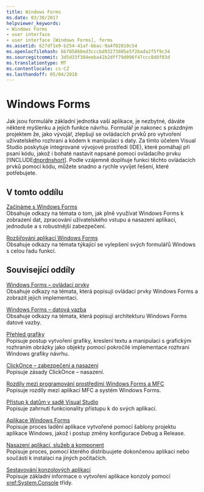 ```yaml
---
title: Windows Forms
ms.date: 03/30/2017
helpviewer_keywords:
- Windows Forms
- user interface
- user interface [Windows Forms], forms
ms.assetid: 627df1e9-b254-41af-bbac-9a4f02810c54
ms.openlocfilehash: bb785860ed3cccbd93273805e5f2bada2f5f9c34
ms.sourcegitcommit: 3d5d33f384eeba41b2dff79d096f47ccc8d8f03d
ms.translationtype: MT
ms.contentlocale: cs-CZ
ms.lasthandoff: 05/04/2018
---
```

# <a name="windows-forms"></a>Windows Forms
Jak jsou formuláře základní jednotka vaší aplikace, je nezbytné, dáváte některé myšlenku a jejich funkce návrhu. Formulář je nakonec s prázdným projektem že, jako vývojář, zlepšují se ovládacích prvků pro vytvoření uživatelského rozhraní a kódem k manipulaci s daty. Za tímto účelem Visual Studio poskytuje integrované vývojové prostředí (IDE), které pomáhají při psaní kódu, jakož i bohaté nastavit napsané pomocí ovládacího prvku [!INCLUDE[dnprdnshort](../../../includes/dnprdnshort-md.md)]. Podle vzájemně doplňuje funkci těchto ovládacích prvků pomocí kódu, můžete snadno a rychle vyvíjet řešení, které potřebujete.  
  
## <a name="in-this-section"></a>V tomto oddílu  
 [Začínáme s Windows Forms](../../../docs/framework/winforms/getting-started-with-windows-forms.md)  
 Obsahuje odkazy na témata o tom, jak plně využívat Windows Forms k zobrazení dat, zpracování uživatelského vstupu a nasazení aplikací, jednoduše a s robustnější zabezpečení.  
  
 [Rozšiřování aplikací Windows Forms](../../../docs/framework/winforms/advanced/index.md)  
 Obsahuje odkazy na témata týkající se vylepšení svých formulářů Windows s celou řadu funkcí.  
  
## <a name="related-sections"></a>Související oddíly  
 [Windows Forms – ovládací prvky](../../../docs/framework/winforms/controls/index.md)  
 Obsahuje odkazy na témata, která popisují ovládací prvky Windows Forms a zobrazit jejich implementaci.  
  
 [Windows Forms – datová vazba](../../../docs/framework/winforms/windows-forms-data-binding.md)  
 Obsahuje odkazy na témata, která popisují architekturu Windows Forms datové vazby.  
  
 [Přehled grafiky](../../../docs/framework/winforms/advanced/graphics-overview-windows-forms.md)  
 Popisuje postup vytvoření grafiky, kreslení textu a manipulaci s grafickým rozhraním obrázky jako objekty pomocí pokročilé implementace rozhraní Windows grafiky návrhu.  
  
 [ClickOnce – zabezpečení a nasazení](/visualstudio/deployment/clickonce-security-and-deployment)  
 Popisuje zásady ClickOnce – nasazení.  
  
 [Rozdíly mezi programování prostředími Windows Forms a MFC](/cpp/dotnet/windows-forms-mfc-programming-differences)  
 Popisuje rozdíly mezi aplikací MFC a systém Windows Forms.  
  
 [Přístup k datům v sadě Visual Studio](/visualstudio/data-tools/accessing-data-in-visual-studio)  
 Popisuje zahrnutí funkcionality přístupu k do svých aplikací.  
  
 [Aplikace Windows Forms](/visualstudio/debugger/debugging-preparation-windows-forms-applications)  
 Popisuje proces ladění aplikace vytvořené pomocí šablony projektu aplikace Windows, jakož i postup změny konfigurace Debug a Release.  
  
 [Nasazení aplikací, služeb a komponent](https://msdn.microsoft.com/library/wtzawcsz)  
 Popisuje proces, pomocí kterého distribuujete dokončenou aplikaci nebo součásti k instalaci na jiných počítačích.  
  
 [Sestavování konzolových aplikací](../../../docs/standard/building-console-apps.md)  
 Popisuje základní informace o vytvoření aplikace konzoly pomocí <xref:System.Console> třídy.
